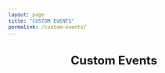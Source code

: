 ```yaml
---
layout: page
title: "CUSTOM EVENTS"
permalink: /custom-events/
---
```



<!doctype html>
<html>
<head>
<script src="//ajax.googleapis.com/ajax/libs/jquery/2.1.1/jquery.min.js"></script>
<script type="text/javascript">
  var spData = null;
  function doData(json) {
      spData = json.feed.entry;
  }
  
  function drawCell(tr, val) {
      var td = $("<td/>");
      tr.append(td);
      td.append(val);
      return td;
  }
  function drawRow(table, rowData) {
	  if (rowData == null) return null;
	  if (rowData.length == 0) return null;
	  var tr = $("<tr/>");
	  table.append(tr);
	  for(var c=0; c<rowData.length; c++) {
		  drawCell(tr, rowData[c]);
	  }
	  return tr;
  }
  
  function drawTable(parent) {
	  var table = $("<table/>");
	  parent.append(table);
	  return table;
  }
  
  function readData(parent) {
      var data = spData;
      var table = drawTable(parent);
      var rowData = [];
      
      for(var r=0; r<data.length; r++) {
          var cell = data[r]["gs$cell"];
          var val = cell["$t"];
          if (cell.col == 1) {
              drawRow(table, rowData);
              rowData = [];
          }
          rowData.push(val);
      }
      drawRow(table, rowData);
  }
  $(document).ready(function(){
      readData($("#data"));
  });

  </script>   
<script src="https://spreadsheets.google.com/feeds/cells/1hbHqrnYa4oMUquZcq8WkTJk0kI0t9scGBwro-EH-ALA/1/public/values?alt=json-in-script&callback=doData"></script>
<style type="text/css">
  table {border-collapse: collapse; width: 100%;}
  th, td {border: thin solid black; padding: 3px;}
  tr.head th, tr.head td {background-color: #EDEDED; border-bottom: 4px double black;}
  span.linetitle {font-weight: bold;}
  div.lineclass {font-style: italic;}
  .title, .result {width: 80%;}
  .notes {width: 15%;}
  h1 {text-align: center;}
  body {margin: 12px; font-size: 12px;}
</style>
<style type="text/css" media="print">
  form {display: none;}
</style>
</head>
<body>
<h1>Custom Events</h1>
<div id="data"/>
</body>
</html> 

